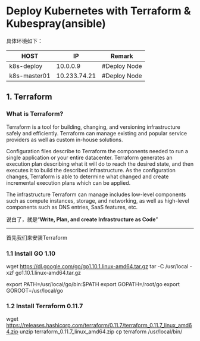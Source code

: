 # Deploy Kubernetes with Terraform & Kubespray(ansible)

具体环境如下：

| HOST | IP | Remark | 
|--|--|--|
| k8s-deploy | 10.0.0.9 | #Deploy Node |
| k8s-master01 | 10.233.74.21 | #Deploy Node |


## 1. Terraform

### What is Terraform?

Terraform is a tool for building, changing, and versioning infrastructure safely and efficiently. Terraform can manage existing and popular service providers as well as custom in-house solutions.

Configuration files describe to Terraform the components needed to run a single application or your entire datacenter. Terraform generates an execution plan describing what it will do to reach the desired state, and then executes it to build the described infrastructure. As the configuration changes, Terraform is able to determine what changed and create incremental execution plans which can be applied.

The infrastructure Terraform can manage includes low-level components such as compute instances, storage, and networking, as well as high-level components such as DNS entries, SaaS features, etc.

说白了，就是“**Write, Plan, and create Infrastructure as Code**”

---

首先我们来安装Terraform

### 1.1 Install GO 1.10

wget https://dl.google.com/go/go1.10.1.linux-amd64.tar.gz
tar -C /usr/local -xzf go1.10.1.linux-amd64.tar.gz 

export PATH=/usr/local/go/bin:$PATH
export GOPATH=/root/go
export GOROOT=/usr/local/go

### 1.2 Install Terraform 0.11.7
wget https://releases.hashicorp.com/terraform/0.11.7/terraform_0.11.7_linux_amd64.zip
unzip terraform_0.11.7_linux_amd64.zip 
cp terraform /usr/local/bin/


<!--stackedit_data:
eyJoaXN0b3J5IjpbLTExNjA1MjU3NywtMTY1ODEzMjg1NiwyMD
UxMjY0Njk0LC0xODY4NzUwNjk3LC05NzQxNjM4NThdfQ==
-->